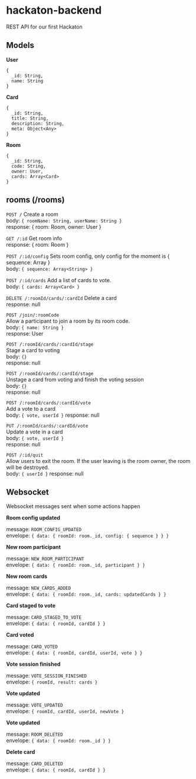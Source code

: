 # hackaton-backend

REST API for our first Hackaton

## Models

**User**

```
{
  _id: String,
  name: String
}
```

**Card**

```
{
  _id: String,
  title: String,
  description: String,
  meta: Object<Any>
}
```

**Room**

```
{
  _id: String,
  code: String,
  owner: User,
  cards: Array<Card>
}
```

## rooms (/rooms)

`POST /`
Create a room  
body: `{ roomName: String, userName: String }`  
response: { room: Room, owner: User }

`GET /:id`
Get room info  
response: { room: Room }

`POST /:id/config`
Sets room config, only config for the moment is { sequence: Array<String> }  
body: `{ sequence: Array<String> }`

`POST /:id/cards`
Add a list of cards to vote.  
body: `{ cards: Array<Card> }`

`DELETE /:roomId/cards/:cardId`
Delete a card  
response: null

`POST /join/:roomCode`  
Allow a participant to join a room by its room code.  
body: `{ name: String }`  
response: User

`POST /:roomId/cards/:cardId/stage`  
Stage a card to voting  
body: `{}`  
response: null

`POST /:roomId/cards/:cardId/stage`  
Unstage a card from voting and finish the voting session  
body: `{}`  
response: null

`POST /:roomId/cards/:cardId/vote`  
Add a vote to a card  
body: `{ vote, userId }`
response: null

`PUT /:roomId/cards/:cardId/vote`  
Update a vote in a card  
body: `{ vote, userId }`  
response: null

`POST /:id/quit`  
Allow users to exit the room. If the user leaving is the room owner, the room will be destroyed.  
body: `{ userId }`
response: null

## Websocket

Websocket messages sent when some actions happen

**Room config updated**

message: `ROOM_CONFIG_UPDATED`  
envelope: `{ data: { roomId: room._id, config: { sequence } } }`

**New room participant**

message: `NEW_ROOM_PARTICIPANT`  
envelope: `{ data: { roomId: room._id, participant } }`

**New room cards**

message: `NEW_CARDS_ADDED`  
envelope: `{ data: { roomId: room._id, cards: updatedCards } }`

**Card staged to vote**

message: `CARD_STAGED_TO_VOTE`  
envelope: `{ data: { roomId, cardId } }`

**Card voted**

message: `CARD_VOTED`  
envelope: `{ data: { roomId, cardId, userId, vote } }`

**Vote session finished**

message: `VOTE_SESSION_FINISHED`  
envelope: `{ roomId, result: cards }`

**Vote updated**

message: `VOTE_UPDATED`  
envelope: `{ roomId, cardId, userId, newVote }`

**Vote updated**

message: `ROOM_DELETED`  
envelope: `{ data: { roomId: room._id } }`

**Delete card**

message: `CARD_DELETED`  
envelope: `{ data: { roomId, cardId } }`
